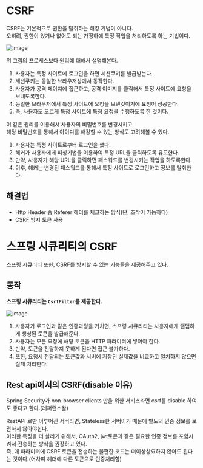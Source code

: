 # CSRF 
CSRF는 기본적으로 권한을 탈취하는 해킹 기법이 아니다.  
오히려, 권한이 있거나 없어도 되는 가정하에 특정 작업을 처리하도록 하는 기법이다.    
     
![image](https://user-images.githubusercontent.com/50267433/150925333-6833e808-b1f4-4e36-8930-8d24be13259c.png)   

위 그림의 프로세스보다 원리에 대해서 설명해본다.  

1. 사용자는 특정 사이트에 로그인을 하면 세션쿠키를 발급받는다.   
2. 세션쿠키는 동일한 브라우저상에서 동작한다.    
3. 사용자가 공격 페이지에 접근하고, 공격 이미지를 클릭해서 특정 사이트에 요청을 보내도록한다.   
4. 동일한 브라우저에서 특정 사이트에 요청을 보낸것이기에 요청이 성공한다.   
5. 즉, 사용자도 모르게 특정 사이트에 특정 요청을 수행하도록 한 것이다.  
  
이 같은 원리를 이용해서 사용자의 비밀번호를 변경시키고     
해당 비밀번호를 통해서 아이디를 해킹할 수 있는 방식도 고려해볼 수 있다.      

1. 사용자는 특정 사이트로부터 로그인을 했다.
2. 해커가 사용자에게 피싱기법을 이용하여 특정 URL을 클릭하도록 유도한다.
3. 만약, 사용자가 해당 URL을 클릭하면 패스워드를 변경시키는 작업을 하도록한다.
4. 이후, 해커는 변경된 패스워드를 통해서 특정 사이트로 로그인하고 정보를 탈취한다.

## 해결법   

* Http Header 중 Referer 헤더를 체크하는 방식(단, 조작이 가능하다)   
* CSRF 방지 토큰 사용  

# 스프링 시큐리티의 CSRF 

스프링 시큐리티 또한, CSRF를 방지할 수 있는 기능들을 제공해주고 있다.   
  
## 동작    
  
**스프링 시큐리티는 `CsrfFilter`를 제공한다.**        

![image](https://user-images.githubusercontent.com/50267433/146870007-47b122f5-7cf6-4f44-a7df-31ab8c3b7d9e.png)
    
1. 사용자가 로그인과 같은 인증과정을 거치면, 스프링 시큐리티는 사용자에게 랜덤하게 생성된 토큰을 발급해준다.     
2. 사용자는 모든 요청에 해당 토큰을 HTTP 파라미터에 넣어야 한다.   
3. 만약, 토큰을 전달하지 못하게 된다면 접근 불가하다.                     
4. 또한, 요청시 전달되는 토큰값과 서버에 저장된 실제값을 비교하고 일치하지 않으면 실패 처리한다.     

## Rest api에서의 CSRF(disable 이유)    
  
Spring Security가 non-browser clients 만을 위한 서비스라면 csrf를 disable 하여도 좋다고 한다.(레퍼런스왈)   
         
RestAPI 로만 이루어진 서버라면, Stateless한 서버이기 때문에 별도의 인증 정보를 보관하지 않아야한다.                
이러한 특징을 더 살리기 위해서, OAuth2, jwt토큰과 같은 필요한 인증 정보를 포함시켜서 전송하는 방식을 권장하고 있다.            
즉, 매 파라미터에 CSRF 토큰을 전송하는 불편한 코드는 더이상상요하지 않아도 된다는 것이다.(어차피 헤더에 다른 토큰으로 인증처리함) 
